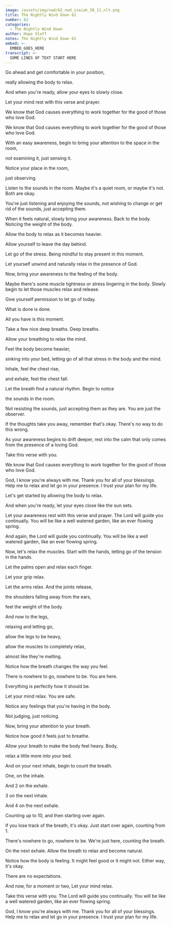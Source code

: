 ```yaml
---
image: /assets/img/nwd/62_nwd_isaiah_58_11_nlt.png
title: The Nightly Wind Down 62
number: 62
categories:
  - The Nightly Wind Down
author: Hope Staff
notes: The Nightly Wind Down 62
embed: >-
  EMBED_GOES_HERE
transcript: >-
  SOME LINES OF TEXT START HERE
---
```

Go ahead and get comfortable in your position,

really allowing the body to relax.

And when you're ready, allow your eyes to slowly close.

Let your mind rest with this verse and prayer.

We know that God causes everything to work together for the good of those who love God.

We know that God causes everything to work together for the good of those who love God.

With an easy awareness, begin to bring your attention to the space in the room,

not examining it, just sensing it.

Notice your place in the room,

just observing.

Listen to the sounds in the room. Maybe it's a quiet room, or maybe it's not. Both are okay.

You're just listening and enjoying the sounds, not wishing to change or get rid of the sounds, just accepting them.

When it feels natural, slowly bring your awareness. Back to the body. Noticing the weight of the body.

Allow the body to relax as it becomes heavier.

Allow yourself to leave the day behind.

Let go of the stress. Being mindful to stay present in this moment.

Let yourself unwind and naturally relax in the presence of God.

Now, bring your awareness to the feeling of the body.

Maybe there's some muscle tightness or stress lingering in the body. Slowly begin to let those muscles relax and release.

Give yourself permission to let go of today.

What is done is done.

All you have is this moment.

Take a few nice deep breaths. Deep breaths.

Allow your breathing to relax the mind.

Feel the body become heavier,

sinking into your bed, letting go of all that stress in the body and the mind.

Inhale, feel the chest rise,

and exhale, feel the chest fall.

Let the breath find a natural rhythm. Begin to notice

the sounds in the room.

Not resisting the sounds, just accepting them as they are. You are just the observer.

If the thoughts take you away, remember that's okay. There's no way to do this wrong.

As your awareness begins to drift deeper, rest into the calm that only comes from the presence of a loving God.

Take this verse with you.

We know that God causes everything to work together for the good of those who love God.

God, I know you're always with me. Thank you for all of your blessings. Help me to relax and let go in your presence. I trust your plan for my life.


Let's get started by allowing the body to relax.

And when you're ready, let your eyes close like the sun sets.

Let your awareness rest with this verse and prayer. The Lord will guide you continually. You will be like a well watered garden, like an ever flowing spring.

And again, the Lord will guide you continually. You will be like a well watered garden, like an ever flowing spring.

Now, let's relax the muscles. Start with the hands, letting go of the tension in the hands.

Let the palms open and relax each finger.

Let your grip relax.

Let the arms relax. And the joints release,

the shoulders falling away from the ears,

feel the weight of the body.

And now to the legs,

relaxing and letting go,

allow the legs to be heavy,

allow the muscles to completely relax,

almost like they're melting.

Notice how the breath changes the way you feel.

There is nowhere to go, nowhere to be. You are here.

Everything is perfectly how it should be.

Let your mind relax. You are safe.

Notice any feelings that you're having in the body.

Not judging, just noticing.

Now, bring your attention to your breath.

Notice how good it feels just to breathe.

Allow your breath to make the body feel heavy. Body,

relax a little more into your bed.

And on your next inhale, begin to count the breath.

One, on the inhale.

And 2 on the exhale.

3 on the next inhale.

And 4 on the next exhale.

Counting up to 10, and then starting over again.

If you lose track of the breath, it's okay. Just start over again, counting from 1.

There's nowhere to go, nowhere to be. We're just here, counting the breath.

On the next exhale. Allow the breath to relax and become natural.

Notice how the body is feeling. It might feel good or it might not. Either way, it's okay.

There are no expectations.

And now, for a moment or two, Let your mind relax.

Take this verse with you. The Lord will guide you continually. You will be like a well watered garden, like an ever flowing spring.

God, I know you're always with me. Thank you for all of your blessings. Help me to relax and let go in your presence. I trust your plan for my life.

